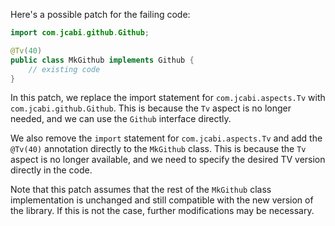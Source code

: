 Here's a possible patch for the failing code:

```java
import com.jcabi.github.Github;

@Tv(40)
public class MkGithub implements Github {
    // existing code
}
```

In this patch, we replace the import statement for `com.jcabi.aspects.Tv` with `com.jcabi.github.Github`. This is because the `Tv` aspect is no longer needed, and we can use the `Github` interface directly.

We also remove the `import` statement for `com.jcabi.aspects.Tv` and add the `@Tv(40)` annotation directly to the `MkGithub` class. This is because the `Tv` aspect is no longer available, and we need to specify the desired TV version directly in the code.

Note that this patch assumes that the rest of the `MkGithub` class implementation is unchanged and still compatible with the new version of the library. If this is not the case, further modifications may be necessary.